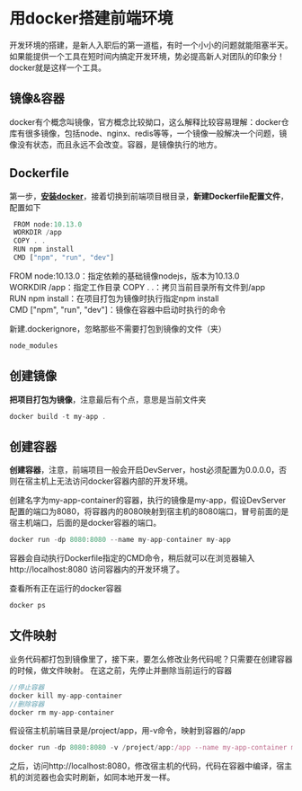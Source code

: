 # 用docker搭建前端环境

开发环境的搭建，是新人入职后的第一道槛，有时一个小小的问题就能阻塞半天。如果能提供一个工具在短时间内搞定开发环境，势必提高新人对团队的印象分！docker就是这样一个工具。

## 镜像&容器
docker有个概念叫镜像，官方概念比较拗口，这么解释比较容易理解：docker仓库有很多镜像，包括node、nginx、redis等等，一个镜像一般解决一个问题，镜像没有状态，而且永远不会改变。容器，是镜像执行的地方。

## Dockerfile
第一步，**[安装docker](https://docs.docker.com/get-docker/)**，接着切换到前端项目根目录，**新建Dockerfile配置文件**，配置如下
```js
 FROM node:10.13.0
 WORKDIR /app
 COPY . .
 RUN npm install
 CMD ["npm", "run", "dev"]
```
FROM node:10.13.0：指定依赖的基础镜像nodejs，版本为10.13.0  
WORKDIR /app：指定工作目录
COPY . .：拷贝当前目录所有文件到/app  
RUN npm install：在项目打包为镜像时执行指定npm install  
CMD ["npm", "run", "dev"]：镜像在容器中启动时执行的命令 

新建.dockerignore，忽略那些不需要打包到镜像的文件（夹）
```js
node_modules
```

## 创建镜像
**把项目打包为镜像**，注意最后有个点，意思是当前文件夹
```js
docker build -t my-app .
```

## 创建容器
**创建容器**，注意，前端项目一般会开启DevServer，host必须配置为0.0.0.0，否则在宿主机上无法访问docker容器内部的开发环境。

创建名字为my-app-container的容器，执行的镜像是my-app，假设DevServer配置的端口为8080，将容器内的8080映射到宿主机的8080端口，冒号前面的是宿主机端口，后面的是docker容器的端口。
```js
docker run -dp 8080:8080 --name my-app-container my-app
```
容器会自动执行Dockerfile指定的CMD命令，稍后就可以在浏览器输入http://localhost:8080 访问容器内的开发环境了。

查看所有正在运行的docker容器
```js
docker ps
```

## 文件映射
业务代码都打包到镜像里了，接下来，要怎么修改业务代码呢？只需要在创建容器的时候，做文件映射。
在这之前，先停止并删除当前运行的容器
```js
//停止容器
docker kill my-app-container
//删除容器
docker rm my-app-container
```
假设宿主机前端目录是/project/app，用-v命令，映射到容器的/app
```js
docker run -dp 8080:8080 -v /project/app:/app --name my-app-container my-app
```
之后，访问http://localhost:8080，修改宿主机的代码，代码在容器中编译，宿主机的浏览器也会实时刷新，如同本地开发一样。